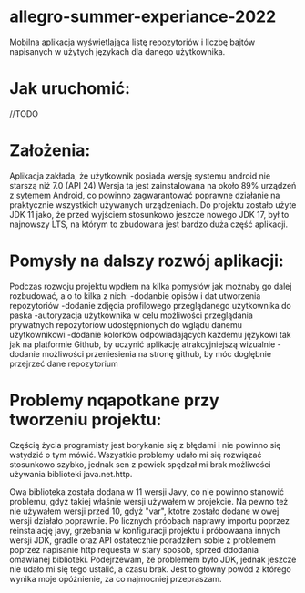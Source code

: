 # allegro-summer-experiance-2022
Mobilna aplikacja wyświetlająca listę repozytoriów i liczbę bajtów napisanych w użytych językach dla danego użytkownika.

# Jak uruchomić:

//TODO 

# Założenia:

Aplikacja zakłada, że użytkownik posiada wersję systemu android nie starszą niż 7.0 (API 24)
Wersja ta jest zainstalowana na około 89% urządzeń z sytemem Android, co powinno zagwarantować poprawne działanie na praktycznie wszystkich używanych urządzeniach.
Do projektu zostało użyte JDK 11 jako, że przed wyjściem stosunkowo jeszcze nowego JDK 17, był to najnowszy LTS, na którym to zbudowana jest bardzo duża część aplikacji.


# Pomysły na dalszy rozwój aplikacji: 

Podczas rozwoju projektu wpdłem na kilka pomysłów jak możnaby go dalej rozbudować, a o to kilka z nich:
-dodanbie opisów i dat utworzenia repozytoriów
-dodanie zdjęcia profilowego przeglądanego użytkownika do paska
-autoryzacja użytkownika w celu możliwości przeglądania prywatnych repozytoriów udostępnionych do wglądu danemu użytkownikowi
-dodanie kolorków odpowiadających każdemu językowi tak jak na platformie Github, by uczynić aplikację atrakcyjniejszą wizualnie
-dodanie możliwości przeniesienia na stronę github, by móc dogłębnie przejrzeć dane repozytorium

# Problemy nqapotkane przy tworzeniu projektu:

Częścią życia programisty jest borykanie się z błędami i nie powinno się wstydzić o tym mówić. Wszystkie problemy udało mi się rozwiązać stosunkowo szybko, jednak sen z powiek spędzał mi brak możliwości używania biblioteki java.net.http.

Owa biblioteka została dodana w 11 wersji Javy, co nie powinno stanowić problemu, gdyż takiej właśnie wersji używałem w projekcie. Na pewno też nie używałem wersji przed 10, gdyż "var", któtre zostało dodane w owej wersji działało poprawnie. Po licznych próobach naprawy importu poprzez reinstalację javy, grzebania w konfiguracji projektu i próbowaana innych wersji JDK, gradle oraz API ostatecznie poradziłem sobie z problemem poprzez napisanie http requesta w stary sposób, sprzed ddodania omawianej biblioteki. Podejrzewam, że problemem było JDK, jednak jeszcze nie udało mi się tego ustalić, a czasu brak. Jest to główny powód z którego wynika moje opóźnienie, za co najmocniej przepraszam.

